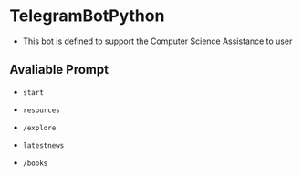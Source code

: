 # TelegramBotPython

- This bot is defined to support the Computer Science Assistance to user


## Avaliable Prompt 

   -     start 
   -     resources
   -     /explore
   -     latestnews
   -     /books